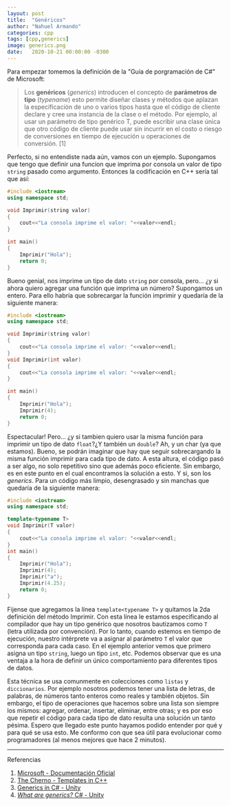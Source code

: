 ```yaml
---
layout: post
title:  "Genéricos"
author: "Nahuel Armando"
categories: cpp
tags: [cpp,generics]
image: generics.png
date:   2020-10-21 00:00:00 -0300
---
```


Para empezar tomemos la definición de la "Guía de porgramación de C#" de Microsoft:
> Los **genéricos** (*generics*) introducen el concepto de **parámetros de tipo** (*typename*) esto permite diseñar clases y métodos que aplazan la especificación de uno o varios tipos hasta que el código de cliente declare y cree una instancia de la clase o el método. Por ejemplo, al usar un parámetro de tipo genérico T, puede escribir una clase única que otro código de cliente puede usar sin incurrir en el costo o riesgo de conversiones en tiempo de ejecución u operaciones de conversión. [1]

Perfecto, si no entendiste nada aún, vamos con un ejemplo. Supongamos que tengo que definir una funcion que imprima por consola un valor de tipo `string` pasado como argumento. Entonces la codificación en C++ sería tal que así:
```cpp
#include <iostream>
using namespace std;

void Imprimir(string valor)
{
    cout<<"La consola imprime el valor: "<<valor<<endl;
}

int main()
{
    Imprimir("Hola");
    return 0;
}
```
Bueno genial, nos imprime un tipo de dato `string` por consola, pero... ¿y si ahora quiero agregar una función que imprima un número? Supongamos un entero. Para ello habría que sobrecargar la función imprimir y quedaría de la siguiente manera:
```cpp
#include <iostream>
using namespace std;

void Imprimir(string valor)
{
    cout<<"La consola imprime el valor: "<<valor<<endl;
}
void Imprimir(int valor)
{
    cout<<"La consola imprime el valor: "<<valor<<endl;
}

int main()
{
    Imprimir("Hola");
    Imprimir(4);
    return 0;
}
```
Espectacular! Pero... ¿y si tambien quiero usar la misma función para imprimir un tipo de dato `float`?¿Y también un `double`? Ah, y un char (ya que estamos).
Bueno, se podrán imaginar que hay que seguir sobrecargando la misma función imprimir para cada tipo de dato. A esta altura, el código pasó a ser algo, no solo repetitivo sino que además poco eficiente.
Sin embargo, es en este punto en el cual encontramos la solución a esto. Y si, son los *generics*. Para un código más limpio, desengrasado y sin manchas que quedaría de la siguiente manera:
```cpp
#include <iostream>
using namespace std;

template<typename T>
void Imprimir(T valor)
{
    cout<<"La consola imprime el valor: "<<valor<<endl;
}
int main()
{
    Imprimir("Hola");
    Imprimir(4);
    Imprimir("a");
    Imprimir(4.25);
    return 0;
}
```
Fijense que agregamos la línea `template<typename T>` y quitamos la 2da definición del método Imprimir. Con esta línea le estamos especificando al compilador que hay un tipo genérico que nosotros bautizamos como `T` (letra utilizada por convención).
Por lo tanto, cuando estemos en tiempo de ejecución, nuestro intérprete va a asignar al parámetro `T` el valor que corresponda para cada caso. En el ejemplo anterior vemos que primero asigna un tipo `string`, luego un tipo `int`, etc. Podemos observar que es una ventaja a la hora de definir un único comportamiento para diferentes tipos de datos.

Esta técnica se usa comunmente en colecciones como `listas` y `diccionarios`. Por ejemplo nosotros podemos tener una lista de letras, de palabras, de números tanto enteros como reales y también objetos. Sin embargo, el tipo de operaciones que hacemos sobre una lista son siempre los mismos: agregar, ordenar, insertar, eliminar, entre otras; y es por eso que repetir el código para cada tipo de dato resulta una solución un tanto pésima.
Espero que llegado este punto hayamos podido entender por qué y para qué se usa  esto. Me conformo con que sea útil para evolucionar como programadores (al menos mejores que hace 2 minutos).

---
Referencias

1. [Microsoft - Documentación Oficial](https://docs.microsoft.com/es-es/dotnet/csharp/programming-guide/generics/)
2. [The Cherno - Templates in C++](https://www.youtube.com/watch?v=I-hZkUa9mIs)
3. [Generics in C# - Unity](https://www.youtube.com/watch?v=LnjuFeHLQ2Y)
4. [*What are generics?* C# - Unity](https://www.youtube.com/watch?v=7VlykMssZzk&t=1s)
